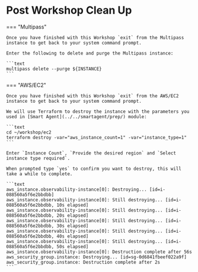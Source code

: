 # Post Workshop Clean Up

=== "Multipass"

    Once you have finished with this Workshop `exit` from the Multipass instance to get back to your system command prompt.
    
    Enter the following to delete and purge the Multipass instance:

    ```text
    multipass delete --purge ${INSTANCE}
    ```

=== "AWS/EC2"

    Once you have finished with this Workshop `exit` from the AWS/EC2 instance to get back to your system command prompt.
    
    We will use Terraform to destroy the instance with the parameters you used in [Smart Agent](../../smartagent/prep/) module:

    ```text
    cd ~/workshop/ec2
    terraform destroy -var="aws_instance_count=1" -var="instance_type=1"
    ```

    Enter `Instance Count`, `Provide the desired region` and `Select instance type required`.
    
    When prompted type `yes` to confirm you want to destroy, this will take a while to complete.

    ```text
    aws_instance.observability-instance[0]: Destroying... [id=i-088560a5f6e2bbdbb]
    aws_instance.observability-instance[0]: Still destroying... [id=i-088560a5f6e2bbdbb, 10s elapsed]
    aws_instance.observability-instance[0]: Still destroying... [id=i-088560a5f6e2bbdbb, 20s elapsed]
    aws_instance.observability-instance[0]: Still destroying... [id=i-088560a5f6e2bbdbb, 30s elapsed]
    aws_instance.observability-instance[0]: Still destroying... [id=i-088560a5f6e2bbdbb, 40s elapsed]
    aws_instance.observability-instance[0]: Still destroying... [id=i-088560a5f6e2bbdbb, 50s elapsed]
    aws_instance.observability-instance[0]: Destruction complete after 56s
    aws_security_group.instance: Destroying... [id=sg-0d6841fbeef022a9f]
    aws_security_group.instance: Destruction complete after 2s
    ```
